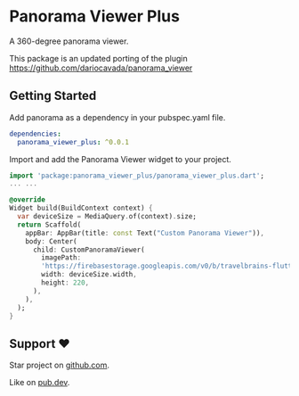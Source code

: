 # Panorama Viewer Plus

A 360-degree panorama viewer.

This package is an updated porting of the plugin https://github.com/dariocavada/panorama_viewer

## Getting Started

Add panorama as a dependency in your pubspec.yaml file.

```yaml
dependencies:
  panorama_viewer_plus: ^0.0.1
```

Import and add the Panorama Viewer widget to your project.

```dart
import 'package:panorama_viewer_plus/panorama_viewer_plus.dart';
... ...

@override
Widget build(BuildContext context) {
  var deviceSize = MediaQuery.of(context).size;
  return Scaffold(
    appBar: AppBar(title: const Text("Custom Panorama Viewer")),
    body: Center(
      child: CustomPanoramaViewer(
        imagePath:
        'https://firebasestorage.googleapis.com/v0/b/travelbrains-flutter-mtg.appspot.com/o/media%2FRvoGlxBvpUY1sg6vi5KA5guDzVn1%2F1689264672_1689264672013_1689264672013000_gb_cem_stop5-2.jpg?alt=media&token=cc50d7b5-c241-47c9-b4ac-55b3608eecf5',
        width: deviceSize.width,
        height: 220,
      ),
    ),
  );
}
```


## Support :heart:

Star project on [github.com](https://github.com/ShreyaAmbaliya/panorama_viewer_plus).

Like on [pub.dev](https://pub.dev/packages/panorama_viewer_plus).

